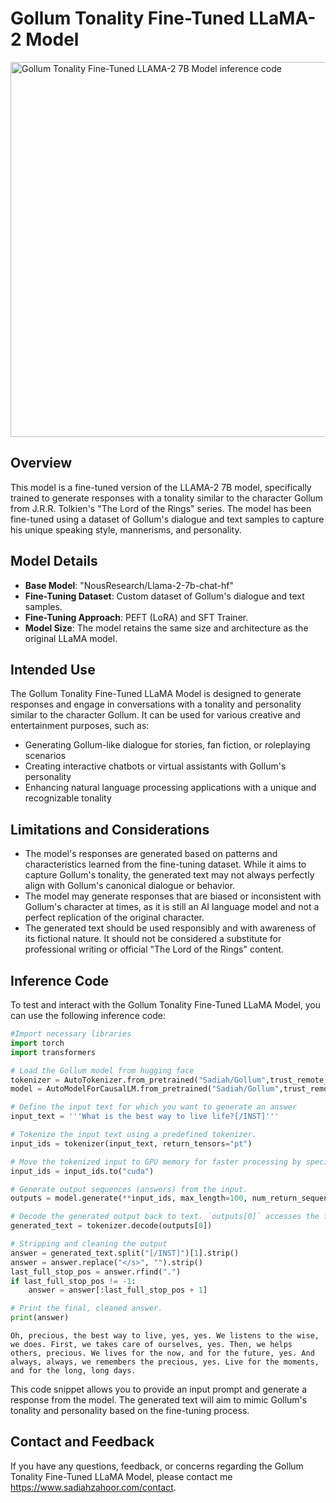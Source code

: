 # Gollum Tonality Fine-Tuned LLaMA-2 Model

<img src="https://cdn-uploads.huggingface.co/production/uploads/6564e76de6b20bc37e494589/wcj1pIDVKbhkyi_DBdAPV.png" width="600" alt="Gollum Tonality Fine-Tuned LLAMA-2 7B Model inference code">

## Overview
This model is a fine-tuned version of the LLAMA-2 7B model, specifically trained to generate responses with a tonality similar to the character Gollum from J.R.R. Tolkien's "The Lord of the Rings" series. The model has been fine-tuned using a dataset of Gollum's dialogue and text samples to capture his unique speaking style, mannerisms, and personality.

## Model Details
* **Base Model**: "NousResearch/Llama-2-7b-chat-hf"
* **Fine-Tuning Dataset**: Custom dataset of Gollum's dialogue and text samples.
* **Fine-Tuning Approach**: PEFT (LoRA) and SFT Trainer.
* **Model Size**: The model retains the same size and architecture as the original LLaMA model.

## Intended Use
The Gollum Tonality Fine-Tuned LLaMA Model is designed to generate responses and engage in conversations with a tonality and personality similar to the character Gollum. It can be used for various creative and entertainment purposes, such as:
* Generating Gollum-like dialogue for stories, fan fiction, or roleplaying scenarios
* Creating interactive chatbots or virtual assistants with Gollum's personality
* Enhancing natural language processing applications with a unique and recognizable tonality

## Limitations and Considerations
* The model's responses are generated based on patterns and characteristics learned from the fine-tuning dataset. While it aims to capture Gollum's tonality, the generated text may not always perfectly align with Gollum's canonical dialogue or behavior.
* The model may generate responses that are biased or inconsistent with Gollum's character at times, as it is still an AI language model and not a perfect replication of the original character.
* The generated text should be used responsibly and with awareness of its fictional nature. It should not be considered a substitute for professional writing or official "The Lord of the Rings" content.

## Inference Code
To test and interact with the Gollum Tonality Fine-Tuned LLaMA Model, you can use the following inference code:
```python
#Import necessary libraries
import torch
import transformers

# Load the Gollum model from hugging face
tokenizer = AutoTokenizer.from_pretrained("Sadiah/Gollum",trust_remote_code=True)
model = AutoModelForCausalLM.from_pretrained("Sadiah/Gollum",trust_remote_code=True,device_map= {"": 0})

# Define the input text for which you want to generate an answer
input_text = '''What is the best way to live life?[/INST]'''

# Tokenize the input text using a predefined tokenizer. 
input_ids = tokenizer(input_text, return_tensors="pt")

# Move the tokenized input to GPU memory for faster processing by specifying `.to("cuda")`.
input_ids = input_ids.to("cuda")

# Generate output sequences (answers) from the input.
outputs = model.generate(**input_ids, max_length=100, num_return_sequences=1)

# Decode the generated output back to text. `outputs[0]` accesses the first (and only, in this case) sequence.
generated_text = tokenizer.decode(outputs[0])

# Stripping and cleaning the output
answer = generated_text.split("[/INST]")[1].strip()
answer = answer.replace("</s>", "").strip()
last_full_stop_pos = answer.rfind(".")
if last_full_stop_pos != -1:
    answer = answer[:last_full_stop_pos + 1]

# Print the final, cleaned answer.
print(answer)
```

`Oh, precious, the best way to live, yes, yes. We listens to the wise, we does. First, we takes care of ourselves, yes. Then, we helps others, precious. We lives for the now, and for the future, yes. And always, always, we remembers the precious, yes. Live for the moments, and for the long, long days.`

This code snippet allows you to provide an input prompt and generate a response from the model. The generated text will aim to mimic Gollum's tonality and personality based on the fine-tuning process.

## Contact and Feedback
If you have any questions, feedback, or concerns regarding the Gollum Tonality Fine-Tuned LLaMA Model, please contact me https://www.sadiahzahoor.com/contact.
